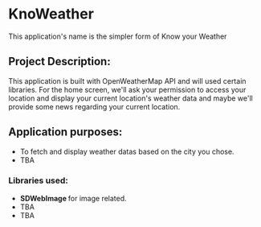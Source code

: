 #  KnoWeather
 This application's name is the simpler form of Know your Weather


## Project Description:
This application is built with OpenWeatherMap API and will used certain libraries.  For the home screen, we'll ask your permission to access your location and display your current location's weather data and maybe we'll provide some news regarding your current location. 


## Application purposes:

- To fetch and display weather datas based on the city you chose. 
- TBA

### Libraries used:

- <b> SDWebImage </b> for image related.
- TBA
- TBA



